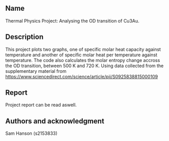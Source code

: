 ## Name
Thermal Physics Project: Analysing the OD transition of Cu3Au.

## Description
This project plots two graphs, one of specific molar heat capacity against temperature and another of specific molar heat per temperature against temperature. The code also calculates the molar entropy change accross the OD transition, between 500 K and 720 K. Using data collected from the supplementary material from https://www.sciencedirect.com/science/article/pii/S0925838815000109

## Report
Project report can be read aswell. 

## Authors and acknowledgment
Sam Hanson (s2153833)
